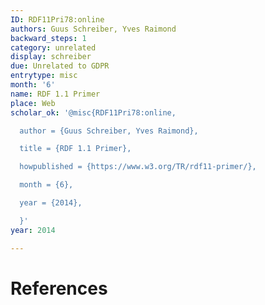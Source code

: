 ```yaml
---
ID: RDF11Pri78:online
authors: Guus Schreiber, Yves Raimond
backward_steps: 1
category: unrelated
display: schreiber
due: Unrelated to GDPR
entrytype: misc
month: '6'
name: RDF 1.1 Primer
place: Web
scholar_ok: '@misc{RDF11Pri78:online,

  author = {Guus Schreiber, Yves Raimond},

  title = {RDF 1.1 Primer},

  howpublished = {https://www.w3.org/TR/rdf11-primer/},

  month = {6},

  year = {2014},

  }'
year: 2014

---
```


# References

